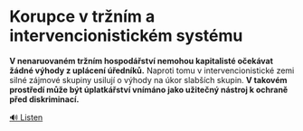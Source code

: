 # Korupce v tržním a intervencionistickém systému

**V nenaruovaném tržním hospodářství nemohou kapitalisté očekávat žádné výhody z uplácení úředníků.** Naproti tomu v intervencionistické zemi silné zájmové skupiny usilují o výhody na úkor slabších skupin. **V takovém prostředí může být úplatkářství vnímáno jako užitečný nástroj k ochraně před diskriminací.**

[🔊 Listen](https://api.speechify.com/v1/audioFiles/6c0f0f0f-0f0f-0f0f-0f0f-0f0f0f0f0f0f)